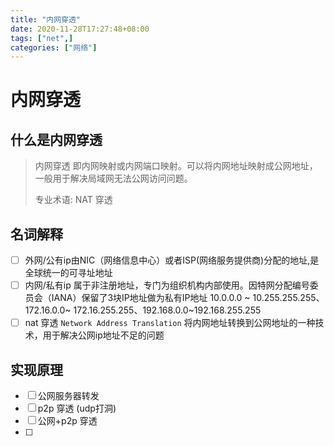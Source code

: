 ```yaml
---
title: "内网穿透"
date: 2020-11-28T17:27:48+08:00
tags: ["net",]
categories: ["网络"]
---
```


# 内网穿透 

## 什么是内网穿透 

>   内网穿透 即内网映射或内网端口映射。可以将内网地址映射成公网地址，一般用于解决局域网无法公网访问问题。
>
>   专业术语: NAT 穿透 

## 名词解释 

-   [ ] 外网/公有ip由NIC（网络信息中心）或者ISP(网络服务提供商)分配的地址,是全球统一的可寻址地址 
-   [ ] 内网/私有ip  属于非注册地址，专门为组织机构内部使用。因特网分配编号委员会（IANA）保留了3块IP地址做为私有IP地址 10.0.0.0 ~ 10.255.255.255、172.16.0.0~ 172.16.255.255、192.168.0.0~192.168.255.255
-   [ ] nat 穿透 `Network Address Translation` 将内网地址转换到公网地址的一种技术，用于解决公网ip地址不足的问题

## 实现原理 

-   [ ] 公网服务器转发
-   [ ] p2p 穿透 (udp打洞)
-   [ ] 公网+p2p 穿透 
-   [ ] 



